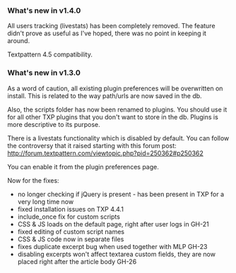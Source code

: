 ### What's new in v1.4.0

All users tracking (livestats) has been completely removed. The feature
didn't prove as useful as I've hoped, there was no point in keeping it
around.

Textpattern 4.5 compatibility.



### What's new in v1.3.0

As a word of caution, all existing plugin preferences will be 
overwritten on install. This is related to the way path/urls are now 
saved in the db.

Also, the scripts folder has now been renamed to plugins. You should use
it for all other TXP plugins that you don't want to store in the db.
Plugins is more descriptive to its purpose.

There is a livestats functionality which is disabled by default. You
can follow the controversy that it raised starting with this forum post:
http://forum.textpattern.com/viewtopic.php?pid=250362#p250362

You can enable it from the plugin preferences page.

Now for the fixes:

* no longer checking if jQuery is present - has been present in TXP 
for a very long time now 
* fixed installation issues on TXP 4.4.1
* include\_once fix for custom scripts
* CSS &amp; JS loads on the default page, right after user logs in GH-21
* fixed editing of custom script names
* CSS &amp; JS code now in separate files
* fixes duplicate excerpt bug when used together with MLP GH-23
* disabling excerpts won't affect textarea custom fields, they are now
  placed right after the article body GH-26

